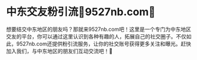 # 中东交友粉引流🌼9527nb.com🌼

想要结交中东地区的朋友吗？那就来9527nb.com吧！这里是一个专门为中东地区交友的平台，你可以通过这里认识到各种有趣的人，拓展自己的社交圈子。不仅如此，9527nb.com还提供粉引流服务，让你的社交账号获得更多关注和曝光。赶快加入我们，与中东地区的朋友们互动交流吧！🌼